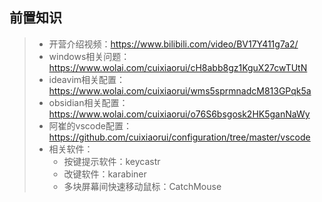 ## 前置知识

> - 开营介绍视频：https://www.bilibili.com/video/BV17Y411g7a2/
> - windows相关问题：https://www.wolai.com/cuixiaorui/cH8abb8gz1KguX27cwTUtN
> - ideavim相关配置：https://www.wolai.com/cuixiaorui/wms5sprmnadcM813GPqk5a
> - obsidian相关配置：https://www.wolai.com/cuixiaorui/o76S6bsgosk2HK5ganNaWy
> - 阿崔的vscode配置：https://github.com/cuixiaorui/configuration/tree/master/vscode
> - 相关软件：
>   - 按键提示软件：keycastr
>   - 改键软件：karabiner
>   - 多块屏幕间快速移动鼠标：CatchMouse 
